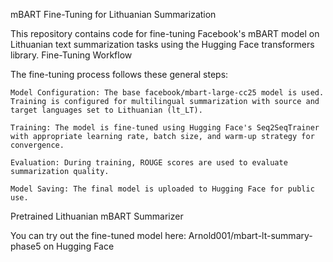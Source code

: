 mBART Fine-Tuning for Lithuanian Summarization

This repository contains code for fine-tuning Facebook's mBART model on Lithuanian text summarization tasks using the Hugging Face transformers library.
Fine-Tuning Workflow

The fine-tuning process follows these general steps:

    Model Configuration: The base facebook/mbart-large-cc25 model is used. Training is configured for multilingual summarization with source and target languages set to Lithuanian (lt_LT).

    Training: The model is fine-tuned using Hugging Face's Seq2SeqTrainer with appropriate learning rate, batch size, and warm-up strategy for convergence.

    Evaluation: During training, ROUGE scores are used to evaluate summarization quality.

    Model Saving: The final model is uploaded to Hugging Face for public use.

Pretrained Lithuanian mBART Summarizer

You can try out the fine-tuned model here:
Arnold001/mbart-lt-summary-phase5 on Hugging Face
